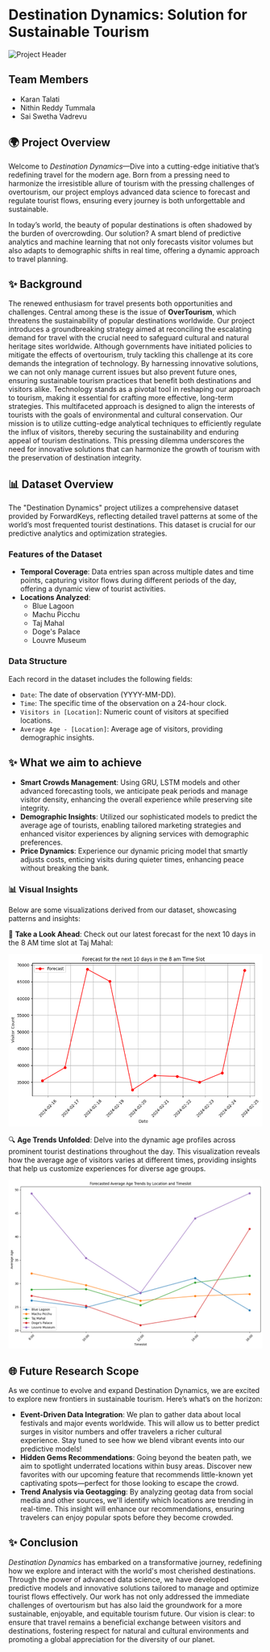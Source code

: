 #  Destination Dynamics: Solution for Sustainable Tourism 

![Project Header](https://pro.regiondo.com/wp-content/uploads/2019/12/Blog_image_Tourism_trends2.jpg)

## Team Members
- Karan Talati
- Nithin Reddy Tummala
- Sai Swetha Vadrevu

## 🌍 Project Overview
Welcome to *Destination Dynamics*—Dive into a cutting-edge initiative that’s redefining travel for the modern age. Born from a pressing need to harmonize the irresistible allure of tourism with the pressing challenges of overtourism, our project employs advanced data science to forecast and regulate tourist flows, ensuring every journey is both unforgettable and sustainable.

In today’s world, the beauty of popular destinations is often shadowed by the burden of overcrowding. Our solution? A smart blend of predictive analytics and machine learning that not only forecasts visitor volumes but also adapts to demographic shifts in real time, offering a dynamic approach to travel planning.

## ✨ Background

The renewed enthusiasm for travel presents both opportunities and challenges. Central among these is the issue of **OverTourism**, which threatens the sustainability of popular destinations worldwide. Our project introduces a groundbreaking strategy aimed at reconciling the escalating demand for travel with the crucial need to safeguard cultural and natural heritage sites worldwide. Although governments have initiated policies to mitigate the effects of overtourism, truly tackling this challenge at its core demands the integration of technology. By harnessing innovative solutions, we can not only manage current issues but also prevent future ones, ensuring sustainable tourism practices that benefit both destinations and visitors alike. Technology stands as a pivotal tool in reshaping our approach to tourism, making it essential for crafting more effective, long-term strategies. This multifaceted approach is designed to align the interests of tourists with the goals of environmental and cultural conservation. Our mission is to utilize cutting-edge analytical techniques to efficiently regulate the influx of visitors, thereby securing the sustainability and enduring appeal of tourism destinations. This pressing dilemma underscores the need for innovative solutions that can harmonize the growth of tourism with the preservation of destination integrity. 


## 📊 Dataset Overview

The "Destination Dynamics" project utilizes a comprehensive dataset provided by ForwardKeys, reflecting detailed travel patterns at some of the world’s most frequented tourist destinations. This dataset is crucial for our predictive analytics and optimization strategies.

### Features of the Dataset
- **Temporal Coverage**: Data entries span across multiple dates and time points, capturing visitor flows during different periods of the day, offering a dynamic view of tourist activities.
- **Locations Analyzed**:
  - Blue Lagoon
  - Machu Picchu
  - Taj Mahal
  - Doge's Palace
  - Louvre Museum
### Data Structure
Each record in the dataset includes the following fields:
- `Date`: The date of observation (YYYY-MM-DD).
- `Time`: The specific time of the observation on a 24-hour clock.
- `Visitors in [Location]`: Numeric count of visitors at specified locations.
- `Average Age - [Location]`: Average age of visitors, providing demographic insights.
## ✨ What we aim to achieve
- **Smart Crowds Management**: Using GRU, LSTM models and other advanced forecasting tools, we anticipate peak periods and manage visitor density, enhancing the overall experience while preserving site integrity.
- **Demographic Insights**: Utilized our sophisticated models to predict the average age of tourists, enabling tailored marketing strategies and enhanced visitor experiences by aligning services with demographic preferences.
- **Price Dynamics**: Experience our dynamic pricing model that smartly adjusts costs, enticing visits during quieter times, enhancing peace without breaking the bank.

### 📊 Visual Insights
Below are some visualizations derived from our dataset, showcasing patterns and insights:

🚀 **Take a Look Ahead**: Check out our latest forecast for the next 10 days in the 8 AM time slot at Taj Mahal:

![Visitor Trends](https://github.com/SaiSwethaVadrevu/Capstone_project/blob/main/images/forecast.png?raw=true)

🔍 **Age Trends Unfolded**: Delve into the dynamic age profiles across prominent tourist destinations throughout the day. This visualization reveals how the average age of visitors varies at different times, providing insights that help us customize experiences for diverse age groups.

![Demographic Insights](https://github.com/SaiSwethaVadrevu/Capstone_project/blob/main/images/age%20demographics.png?raw=true)

## 🌐 Future Research Scope
As we continue to evolve and expand Destination Dynamics, we are excited to explore new frontiers in sustainable tourism. Here’s what’s on the horizon:
- **Event-Driven Data Integration**: We plan to gather data about local festivals and major events worldwide. This will allow us to better predict surges in visitor numbers and offer travelers a richer cultural experience. Stay tuned to see how we blend vibrant events into our predictive models!
- **Hidden Gems Recommendations**: Going beyond the beaten path, we aim to spotlight underrated locations within busy areas. Discover new favorites with our upcoming feature that recommends little-known yet captivating spots—perfect for those looking to escape the crowd.
- **Trend Analysis via Geotagging**: By analyzing geotag data from social media and other sources, we'll identify which locations are trending in real-time. This insight will enhance our recommendations, ensuring travelers can enjoy popular spots before they become crowded.

## ✨ Conclusion
*Destination Dynamics* has embarked on a transformative journey, redefining how we explore and interact with the world's most cherished destinations. Through the power of advanced data science, we have developed predictive models and innovative solutions tailored to manage and optimize tourist flows effectively. Our work has not only addressed the immediate challenges of overtourism but has also laid the groundwork for a more sustainable, enjoyable, and equitable tourism future. Our vision is clear: to ensure that travel remains a beneficial exchange between visitors and destinations, fostering respect for natural and cultural environments and promoting a global appreciation for the diversity of our planet.
